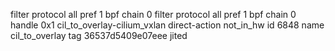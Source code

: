 filter protocol all pref 1 bpf chain 0 
filter protocol all pref 1 bpf chain 0 handle 0x1 cil_to_overlay-cilium_vxlan direct-action not_in_hw id 6848 name cil_to_overlay tag 36537d5409e07eee jited 

